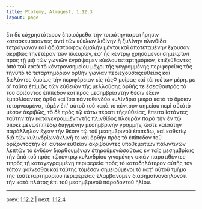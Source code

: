 ```yaml
---
title: Ptolemy, Almagest, 1.12.3
layout: page
---
```


ἔτι δὲ εὐχρηστότερον ἐποιούμεθα τὴν τοιαύτηνπαρατήρησιν κατασκευάσαντες ἀντὶ τῶν κύκλων λιθίνην ἢ ξυλίνην πλινθίδα τετράγωνον καὶ ἀδιάστροφον,ὁμαλὴν μέντοι καὶ ἀποτεταμένην ἔχουσαν ἀκριβῶς τὴνἑτέραν τῶν πλευρῶν, ἐφ' ἧς κέντρῳ χρησάμενοι σημείῳτινὶ πρὸς τῇ μιᾷ τῶν γωνιῶν ἐγράψαμεν κύκλουτεταρτημόριον, ἐπιζεύξαντες ἀπὸ τοῦ κατὰ τὸ κέντρονσημείου μέχρι τῆς γεγραμμένης περιφερείας τὰς τὴνὑπὸ τὸ τεταρτημόριον ὀρθὴν γωνίαν περιεχούσαςεὐθείας καὶ διελόντες ὁμοίως τὴν περιφέρειαν εἰς τὰςϘ μοίρας καὶ τὰ τούτων μέρη. με αʹ ταῦτα ἐπὶμιᾶς τῶν εὐθειῶν τῆς μελλούσης ὀρθῆς τε ἔσεσθαιπρὸς τὸ τοῦ ὁρίζοντος ἐπίπεδον καὶ πρὸς μεσημβρίαντὴν θέσιν ἕξειν ἐμπολίσαντες ὀρθὰ καὶ ἴσα πάντοθενδύο κυλίνδρια μικρὰ κατὰ τὸ ὅμοιον τετορνευμένα, τὸμὲν ἐπ' αὐτοῦ τοῦ κατὰ τὸ κέντρον σημείου περὶ αὐτὸτὸ μέσον ἀκριβῶς, τὸ δὲ πρὸς τῷ κάτω πέρατι τῆςεὐθείας, ἔπειτα ἱστάντες ταύτην τὴν καταγεγραμμένηντῆς πλινθίδος πλευρὰν παρὰ τὴν ἐν τῷ ὑποκειμένῳἐπιπέδῳ διηγμένην μεσημβρινὴν γραμμήν, ὥστε καὶαὐτὴν παράλληλον ἔχειν τὴν θέσιν τῷ τοῦ μεσημβρινοῦ ἐπιπέδῳ, καὶ καθετίῳ διὰ τῶν κυλινδρίωνἀκλινῆ τε καὶ ὀρθὴν πρὸς τὸ ἐπίπεδον τοῦ ὁρίζοντοςτὴν δι' αὐτῶν εὐθεῖαν ἀκριβοῦντες ὑποθεματίων πάλιντινῶν λεπτῶν τὸ ἐνδέον διορθουμένων ἐτηροῦμενὡσαύτως ἐν ταῖς μεσημβρίαις τὴν ἀπὸ τοῦ πρὸς τῷκέντρῳ κυλινδρίου γινομένην σκιὰν παρατιθέντες τιπρὸς τῇ καταγεγραμμένῃ περιφερείᾳ πρὸς τὸ καταδηλότερον αὐτῆς τὸν τόπον φαίνεσθαι καὶ ταύτης τὸμέσον σημειούμενοι τὸ κατ' αὐτοῦ τμῆμα τῆς τοῦτεταρτημορίου περιφερείας ἐλαμβάνομεν διασημαῖνονδηλονότι τὴν κατὰ πλάτος ἐπὶ τοῦ μεσημβρινοῦ πάροδοντοῦ ἡλίου.

---

prev: [1.12.2](../1.12.2/) | next: [1.12.4](../1.12.4/)

